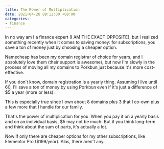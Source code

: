 ```yaml
---
title: The Power of Multiplication
date: 2021-04-28 09:11:00 +08:00
categories:
- finance
---
```


In no way am I a finance expert (I AM THE EXACT OPPOSITE), but I realized something recently when it comes to saving money: for subscriptions, you save a ton of money just by choosing a cheaper option.

Namecheap has been my domain registrar of choice for years, and I absolutely love them (their support is awesome), but now I'm slowly in the process of moving all my domains to Porkbun just because it's more cost-effective. 

If you don't know, domain registration is a yearly thing. Assuming I live until 60, I'll save a ton of money by using Porkbun even if it's just a difference of $5 a year (more or less).

This is especially true since I own about 8 domains plus 3 that I co-own plus a few more that I handle for our family.

That's the power of multiplication for you. When you pay it on a yearly basis and on an individual basis, $5 may not be much. But if you think long-term and think about the sum of parts, it's actually a lot.

Now if only there are cheaper options for my other subscriptions, like Elementor Pro ($199/year). Alas, there aren't any.
